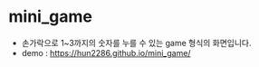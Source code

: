# mini_game

- 손가락으로 1~3까지의 숫자를 누를 수 있는 game 형식의 화면입니다.
- demo : https://hun2286.github.io/mini_game/
